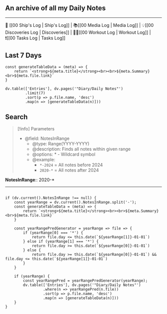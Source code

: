 ## An archive of all my Daily Notes

---

🚢 [[00 Ship's Log | Ship's Log]] | 📚[[00 Media Log | Media Log]] |  💡[[00 Discoveries Log | Discoveries]] | 🏋️‍♂️[[00 Workout Log | Workout Log]] | ❗[[00 Tasks Log | Tasks Log]]

## Last 7 Days

```dataviewjs
const generateTableData = (meta) => {
	return `<strong>${meta.title}</strong><br><br>${meta.Summary} <br>${meta.file.link}`
}

dv.table(['Entries'], dv.pages('"Diary/Daily Notes"')
		 .limit(7)
		 .sort(p => p.file.name, 'desc')
		 .map(n => [generateTableData(n)]))
```


## Search
> [!info] Parameters
> - @field: NotesInRange
> 	- @type: Range(YYYY-YYYY)
> 	- @description: Finds all notes within given range
> 	- @options: * - Wildcard symbol
> 	- @example: 
> 		- `*-2024` = All notes before 2024
> 		- `2020-*` = All notes after 2024

**NotesInRange**:: 2020-*

---
```dataviewjs

if (dv.current().NotesInRange !== null) {
	const yearRange = dv.current().NotesInRange.split('-');
	const generateTableData = (meta) => {
		return `<strong>${meta.title}</strong><br><br>${meta.Summary} <br>${meta.file.link}`
	}
	
	const yearRangePredGenerator = yearRange => file => {
		if (yearRange[0] === '*') {
			return file.day <= this.date(`${yearRange[1]}-01-01`)
		} else if (yearRange[1] === '*') {
			return file.day >= this.date(`${yearRange[0]}-01-01`)
		} else {
			return file.day >= this.date(`${yearRange[0]}-01-01`) && file.day <= this.date(`${yearRange[1]}-01-01`)
		}
	}
	
	if (yearRange) {
		const yearRangePred = yearRangePredGenerator(yearRange);
		dv.table(['Entries'], dv.pages('"Diary/Daily Notes"')
				 .where(n => yearRangePred(n.file))
				 .sort(p => p.file.name, 'desc')
				 .map(n => [generateTableData(n)]))
	}
}

```
